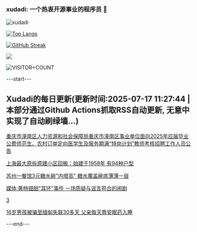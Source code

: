 ### xudadi: 一个热衷开源事业的程序员 👋

![xudadi](https://github-readme-stats-git-masterorgs-github-readme-stats-team.vercel.app/api?username=xudadi)

[![Top Langs](https://github-readme-stats.vercel.app/api/top-langs/?username=xudadi)](https://github.com/anuraghazra/github-readme-stats)

[![GitHub Streak](https://streak-stats.demolab.com?user=xudadi&locale=zh_Hans)](https://git.io/streak-stats)

![](https://raw.githubusercontent.com/xudadi/xudadi/main/assets/github-contribution-grid-snake.svg)

![VISITOR+COUNT](https://komarev.com/ghpvc/?username=xudadi&label=VISITOR+COUNT)


---start---

## Xudadi的每日更新(更新时间:2025-07-17 11:27:44 | 本部分通过Github Actions抓取RSS自动更新, 无意中实现了自动刷绿墙...)

[重庆市潼南区人力资源和社会保障局重庆市潼南区事业单位面向2025年应届毕业公费师范生、农村订单定向医学生及服务期满“特岗计划”教师考核招聘工作人员公告](https://www.gongkaoleida.com/article/2514937)

[上海最大原拆原建小区回搬：始建于1958年 有94种户型](https://m.163.com/news/article/K4KO8JT90512B07B.html)

[苏州一餐馆3元糖水碗"内增高" 糖水覆盖碗底薄薄一层](https://m.163.com/news/article/K4KE288705345ARG.html)

[媒体:黄杨钿甜"耳环"事件 一场质疑与谣言苟合的闹剧](https://m.163.com/news/article/K4KLBOCL0534P59R.html)

[3](https://m.163.com/touch/news/sub/domestic)

[16岁男孩被骗至缅甸失联30多天 父亲每天靠安眠药入睡](https://m.163.com/news/article/K4KFUOOU051492LM.html)

---end---
